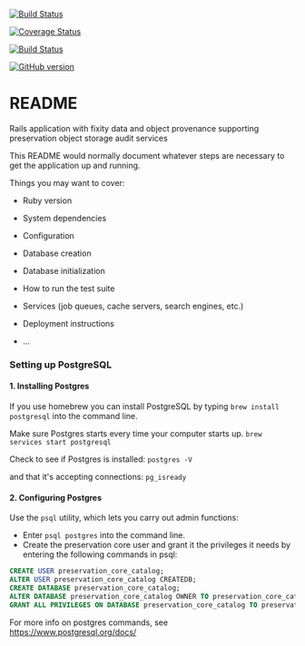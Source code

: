 [![Build Status](https://travis-ci.org/sul-dlss/preservation_core_catalog.svg?branch=master)](https://travis-ci.org/sul-dlss/preservation_core_catalog)

[![Coverage Status](https://coveralls.io/repos/github/sul-dlss/preservation_core_catalog/badge.svg)](https://coveralls.io/github/sul-dlss/preservation_core_catalog)

[![Build Status](https://travis-ci.org/sul-dlss/preservation_core_catalog.svg?branch=master)](https://travis-ci.org/sul-dlss/preservation_core_catalog)

[![GitHub version](https://badge.fury.io/gh/sul-dlss%2Fpreservation_core_catalog.svg)](https://badge.fury.io/gh/sul-dlss%2Fpreservation_core_catalog)


# README


Rails application with fixity data and object provenance supporting preservation object storage audit services


This README would normally document whatever steps are necessary to get the
application up and running.

Things you may want to cover:

* Ruby version

* System dependencies

* Configuration

* Database creation

* Database initialization

* How to run the test suite

* Services (job queues, cache servers, search engines, etc.)

* Deployment instructions

* ...

### Setting up PostgreSQL

#### 1. Installing Postgres

If you use homebrew you can install PostgreSQL by typing  `brew install postgresql` into the command line.

Make sure Postgres starts every time your computer starts up.
`brew services start postgresql`

Check to see if Postgres is installed:
`postgres -V`

and that it's accepting connections:
`pg_isready`

#### 2. Configuring Postgres

Use the `psql` utility, which lets you carry out admin functions:
* Enter `psql postgres` into the command line.
* Create the preservation core user and grant it the privileges it needs by entering the following commands in psql:
```sql
CREATE USER preservation_core_catalog;
ALTER USER preservation_core_catalog CREATEDB;
CREATE DATABASE preservation_core_catalog;
ALTER DATABASE preservation_core_catalog OWNER TO preservation_core_catalog;
GRANT ALL PRIVILEGES ON DATABASE preservation_core_catalog TO preservation_core_catalog;
```

For more info on postgres commands, see https://www.postgresql.org/docs/
